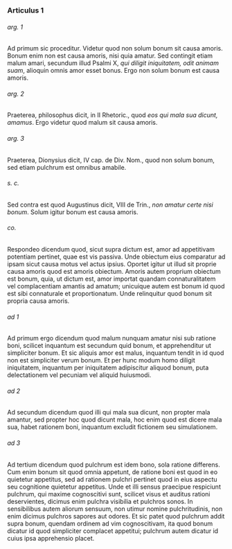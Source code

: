 ### Articulus 1

###### arg. 1
Ad primum sic proceditur. Videtur quod non solum bonum sit causa amoris. Bonum enim non est causa amoris, nisi quia amatur. Sed contingit etiam malum amari, secundum illud Psalmi X, *qui diligit iniquitatem, odit animam suam*, alioquin omnis amor esset bonus. Ergo non solum bonum est causa amoris.

###### arg. 2
Praeterea, philosophus dicit, in II Rhetoric., quod *eos qui mala sua dicunt, amamus*. Ergo videtur quod malum sit causa amoris.

###### arg. 3
Praeterea, Dionysius dicit, IV cap. de Div. Nom., quod non solum bonum, sed etiam pulchrum est omnibus amabile.

###### s. c.
Sed contra est quod Augustinus dicit, VIII de Trin., *non amatur certe nisi bonum*. Solum igitur bonum est causa amoris.

###### co.
Respondeo dicendum quod, sicut supra dictum est, amor ad appetitivam potentiam pertinet, quae est vis passiva. Unde obiectum eius comparatur ad ipsam sicut causa motus vel actus ipsius. Oportet igitur ut illud sit proprie causa amoris quod est amoris obiectum. Amoris autem proprium obiectum est bonum, quia, ut dictum est, amor importat quandam connaturalitatem vel complacentiam amantis ad amatum; unicuique autem est bonum id quod est sibi connaturale et proportionatum. Unde relinquitur quod bonum sit propria causa amoris.

###### ad 1
Ad primum ergo dicendum quod malum nunquam amatur nisi sub ratione boni, scilicet inquantum est secundum quid bonum, et apprehenditur ut simpliciter bonum. Et sic aliquis amor est malus, inquantum tendit in id quod non est simpliciter verum bonum. Et per hunc modum homo diligit iniquitatem, inquantum per iniquitatem adipiscitur aliquod bonum, puta delectationem vel pecuniam vel aliquid huiusmodi.

###### ad 2
Ad secundum dicendum quod illi qui mala sua dicunt, non propter mala amantur, sed propter hoc quod dicunt mala, hoc enim quod est dicere mala sua, habet rationem boni, inquantum excludit fictionem seu simulationem.

###### ad 3
Ad tertium dicendum quod pulchrum est idem bono, sola ratione differens. Cum enim bonum sit quod omnia appetunt, de ratione boni est quod in eo quietetur appetitus, sed ad rationem pulchri pertinet quod in eius aspectu seu cognitione quietetur appetitus. Unde et illi sensus praecipue respiciunt pulchrum, qui maxime cognoscitivi sunt, scilicet visus et auditus rationi deservientes, dicimus enim pulchra visibilia et pulchros sonos. In sensibilibus autem aliorum sensuum, non utimur nomine pulchritudinis, non enim dicimus pulchros sapores aut odores. Et sic patet quod pulchrum addit supra bonum, quendam ordinem ad vim cognoscitivam, ita quod bonum dicatur id quod simpliciter complacet appetitui; pulchrum autem dicatur id cuius ipsa apprehensio placet.

